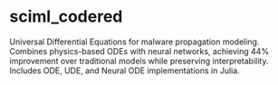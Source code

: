 # sciml_codered
Universal Differential Equations for malware propagation modeling. Combines physics-based ODEs with neural networks, achieving 44% improvement over traditional models while preserving interpretability. Includes ODE, UDE, and Neural ODE implementations in Julia.
